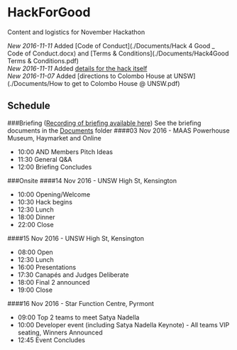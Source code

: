 # HackForGood
Content and logistics for November Hackathon  

*New 2016-11-11* Added [Code of Conduct](./Documents/Hack 4 Good _ Code of Conduct.docx) and [Terms & Conditions](./Documents/Hack4Good Terms & Conditions.pdf)  
*New 2016-11-11* Added [details for the hack itself](./hack.md)  
*New 2016-11-07* Added [directions to Colombo House at UNSW](./Documents/How to get to Colombo House @ UNSW.pdf)  

## Schedule
###Briefing ([Recording of briefing available here](https://aka.ms/h4gbrief))
See the briefing documents in the [Documents](./Documents) folder
####03 Nov 2016 - MAAS Powerhouse Museum, Haymarket and Online
- 10:00 AND Members Pitch Ideas
- 11:30 General Q&A
- 12:00 Briefing Concludes
 
###Onsite
####14 Nov 2016 - UNSW High St, Kensington
- 10:00 Opening/Welcome
- 10:30 Hack begins
- 12:30 Lunch
- 18:00 Dinner
- 22:00 Close 

####15 Nov 2016 - UNSW High St, Kensington
- 08:00 Open
- 12:30 Lunch
- 16:00 Presentations
- 17:30 Canapés and Judges Deliberate
- 18:00 Final 2 announced
- 19:00 Close

####16 Nov 2016 - Star Function Centre, Pyrmont
- 09:00 Top 2 teams to meet Satya Nadella
- 10:00 Developer event (including Satya Nadella Keynote) - All teams VIP seating, Winners Announced
- 12:45 Event Concludes
